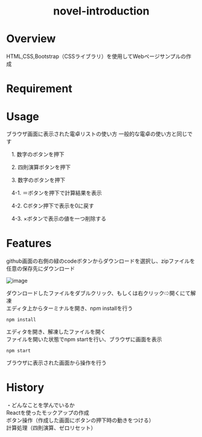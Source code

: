 <h1 align="center">
novel-introduction
</h1>






# Overview
HTML,CSS,Bootstrap（CSSライブラリ）を使用してWebページサンプルの作成  

# Requirement
  

# Usage
ブラウザ画面に表示された電卓リストの使い方
一般的な電卓の使い方と同じです

　1. 数字のボタンを押下

　2. 四則演算ボタンを押下

　3. 数字のボタンを押下  

　4-1. ＝ボタンを押下で計算結果を表示  

　4-2. Cボタン押下で表示を0に戻す

　4-3.  ×ボタンで表示の値を一つ削除する

# Features
github画面の右側の緑のcodeボタンからダウンロードを選択し、zipファイルを任意の保存先にダウンロード  

![image](https://github.com/user-attachments/assets/6ff2d73e-94f5-4403-bad0-af4baf8b266b)


ダウンロードしたファイルをダブルクリック、もしくは右クリック⇨開くにて解凍  
エディタ上からターミナルを開き、npm installを行う  
```
npm install
```
エディタを開き、解凍したファイルを開く  
ファイルを開いた状態でnpm startを行い、ブラウザに画面を表示  
```
npm start
```
ブラウザに表示された画面から操作を行う

# History
・どんなことを学んでいるか  
Reactを使ったモックアップの作成  
ボタン操作（作成した画面にボタンの押下時の動きをつける）  
計算処理（四則演算、ゼロリセット）
